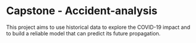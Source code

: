 # Capstone - Accident-analysis
This project aims to use historical data to explore the COVID-19 impact and to build a reliable model that can predict its future propagation. 
